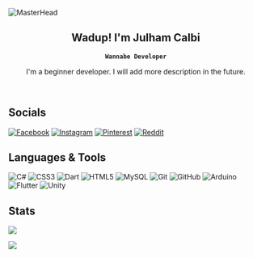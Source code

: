 ![MasterHead](https://user-images.githubusercontent.com/74038190/212284136-03988914-d899-44b4-b1d9-4eeccf656e44.gif)

<!-- <div align="center">
  <img src="https://media.giphy.com/media/JIX9t2j0ZTN9S/giphy.gif" width="400" height="300" />
</div> -->



<div align="center">

## Wadup! I'm Julham Calbi
**`Wannabe Developer`**

I'm a beginner developer. I will add more description in the future.

</div>
<br/>

## Socials
[![Facebook](https://img.shields.io/badge/Facebook-%231877F2.svg?logo=Facebook&logoColor=white)](https://facebook.com/justcallmejul) [![Instagram](https://img.shields.io/badge/Instagram-%23E4405F.svg?logo=Instagram&logoColor=white)](https://instagram.com/kaizeelsama) [![Pinterest](https://img.shields.io/badge/Pinterest-%23E60023.svg?logo=Pinterest&logoColor=white)](https://pinterest.com/julwassup) [![Reddit](https://img.shields.io/badge/Reddit-%23FF4500.svg?logo=Reddit&logoColor=white)](https://reddit.com/user/GodtierKaizeel) 

## Languages & Tools
![C#](https://img.shields.io/badge/c%23-%23239120.svg?style=for-the-badge&logo=csharp&logoColor=white) ![CSS3](https://img.shields.io/badge/css3-%231572B6.svg?style=for-the-badge&logo=css3&logoColor=white) ![Dart](https://img.shields.io/badge/dart-%230175C2.svg?style=for-the-badge&logo=dart&logoColor=white) ![HTML5](https://img.shields.io/badge/html5-%23E34F26.svg?style=for-the-badge&logo=html5&logoColor=white) ![MySQL](https://img.shields.io/badge/mysql-4479A1.svg?style=for-the-badge&logo=mysql&logoColor=white) ![Git](https://img.shields.io/badge/git-%23F05033.svg?style=for-the-badge&logo=git&logoColor=white) ![GitHub](https://img.shields.io/badge/github-%23121011.svg?style=for-the-badge&logo=github&logoColor=white) ![Arduino](https://img.shields.io/badge/-Arduino-00979D?style=for-the-badge&logo=Arduino&logoColor=white) ![Flutter](https://img.shields.io/badge/Flutter-%2302569B.svg?style=for-the-badge&logo=Flutter&logoColor=white) ![Unity](https://img.shields.io/badge/unity-%23000000.svg?style=for-the-badge&logo=unity&logoColor=white)
## Stats



  <!-- ![](https://github-readme-stats.vercel.app/api?username=calbijul&theme=dark&hide_border=true&include_all_commits=false&count_private=true) -->

  ![](https://github-readme-streak-stats.herokuapp.com/?user=calbijul&theme=dark&hide_border=true)

  ![](https://github-readme-stats.vercel.app/api/top-langs/?username=calbijul&theme=dark&hide_border=true&include_all_commits=false&count_private=true&layout=compact)



<!-- Proudly created with GPRM ( https://gprm.itsvg.in ) -->
